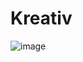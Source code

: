 # Kreativ

![image](https://github.com/Wellington-lopes/Kreativ/assets/67521652/8530ee12-cc69-4ca5-a8d5-a5a4c16b0d36)
